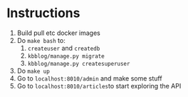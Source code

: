 # Instructions

1. Build pull etc docker images
2. Do `make bash` to:
    1. `createuser` and `createdb`
    2. `kbblog/manage.py migrate`
    3. `kbblog/manage.py createsuperuser`
3. Do `make up`
4. Go to `localhost:8010/admin` and make some stuff
5. Go to `localhost:8010/articles`to start exploring the API
